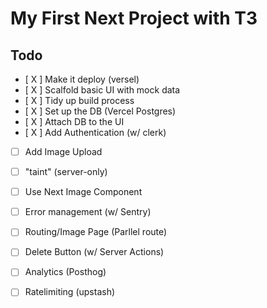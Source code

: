 # My First Next Project with T3
## Todo
- [ X ] Make it deploy  (versel)
- [ X ] Scalfold basic UI with mock data 
- [ X ] Tidy up build process
- [ X ] Set up the DB (Vercel Postgres)
- [ X ] Attach DB to the UI
- [ X ] Add Authentication (w/ clerk)
- [ ] Add Image Upload 
- [ ] "taint" (server-only)
- [ ] Use Next Image Component 
- [ ] Error management (w/ Sentry)
- [ ] Routing/Image Page  (Parllel route)
- [ ] Delete Button (w/ Server Actions)
- [ ] Analytics (Posthog)
- [ ] Ratelimiting (upstash)


